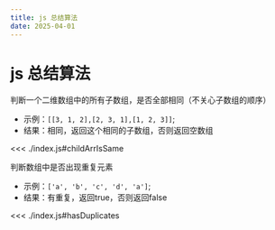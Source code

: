 ```yaml
---
title: js 总结算法
date: 2025-04-01
---
```

# js 总结算法
判断一个二维数组中的所有子数组，是否全部相同（不关心子数组的顺序）
- 示例：`[[3, 1, 2],[2, 3, 1],[1, 2, 3]]`;
- 结果：相同，返回这个相同的子数组，否则返回空数组

<<< ./index.js#childArrIsSame

判断数组中是否出现重复元素
- 示例：`['a', 'b', 'c', 'd', 'a']`;
- 结果：有重复，返回true，否则返回false

<<< ./index.js#hasDuplicates

